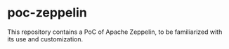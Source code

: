 # poc-zeppelin
This repository contains a PoC of Apache Zeppelin, to be familiarized with its use and customization.
